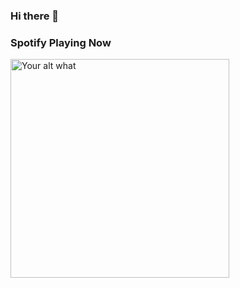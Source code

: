 ### Hi there 👋

### Spotify Playing Now
[<img src="https://readme-spotify-status.guilp102.vercel.app/api/run-spotify-status" alt="Your alt what" width="350" />](https://open.spotify.com/user/lyndseylewis7)
